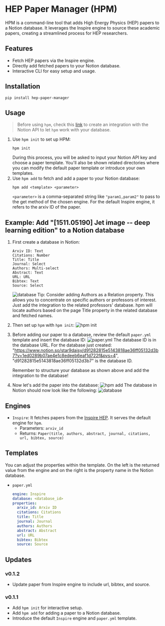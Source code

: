 # HEP Paper Manager (HPM)

HPM is a command-line tool that adds High Energy Physics (HEP) papers to a Notion database. It leverages the Inspire engine to source these academic papers, creating a streamlined process for HEP researchers.

## Features
- Fetch HEP papers via the Inspire engine.
- Directly add fetched papers to your Notion database.
- Interactive CLI for easy setup and usage.

## Installation
```
pip install hep-paper-manager
```

## Usage
> Before using `hpm`, check this [link](https://developers.notion.com/docs/create-a-notion-integration) to create an integration with the Notion API to let `hpm` work with your database.

1. Use `hpm init` to set up HPM:
   ```
   hpm init
   ```
   During this process, you will be asked to input your Notion API key and choose a paper template. You'll also be shown related directories where you can modify the default paper template or introduce your own templates.
2. Use `hpm add` to fetch and add a paper to your Notion database:
   ```
   hpm add <template> <parameter>
   ```
   `<parameter>` is a comma-separated string like `"param1,param2"` to pass to the get method of the chosen engine. For the default Inspire engine, it refers to the arxiv ID of the paper.

## Example: Add "[1511.05190] Jet image -- deep learning edition" to a Notion database
1. First create a database in Notion:
   ```
   Arxiv ID: Text
   Citations: Number
   Title: Title
   Journal: Select
   Authors: Multi-select
   Abstract: Text
   URL: URL
   Bibtex: Text
   Source: Select
   ```
   ![database](https://imgur.com/RjIKM7I.png)
   Tip: Consider adding Authors as a Relation property. This allows you to concentrate on specific authors or professors of interest. Just add the integration to the related professors' database. hpm will locate authors based on the page Title property in the related database and fetched names.

2. Then set up `hpm` with `hpm init`:
   ![hpm init](https://imgur.com/qm0uPH1.png)

3. Before adding our paper to a database, review the default `paper.yml` template and insert the database ID:
   ![paper.yml](https://imgur.com/zjzqYiT.png)
   The database ID is in the database URL. For the database just created: "https://www.notion.so/star9daisy/d91282815e5143818ae36ff05132d3b7?v=1ed0289b07ae4e1c8edeeb6eaf1d722f&pvs=4", "d91282815e5143818ae36ff05132d3b7" is the database ID.
   
   Remember to structure your database as shown above and add the integration to the database!

4. Now let's add the paper into the database:
  ![hpm add](https://imgur.com/twxP8cv.png)
   The database in Notion should now look like the following:
  ![database](https://imgur.com/DjJBOuG.png)

## Engines
- `Inspire`: It fetches papers from the [Inspire HEP](https://inspirehep.net/). It serves the default engine for `hpm`.
  - Parameters: `arxiv_id`
  - Returns: `Paper(title, authors, abstract, journal, citations, url, bibtex, source)`

## Templates
You can adjust the properties within the template. On the left is the returned value from the engine and on the right is the property name in the Notion database.
- `paper.yml`
  ```yaml
  engine: Inspire
  database: <database_id>
  properties:
    arxiv_id: Arxiv ID
    citations: Citations
    title: Title
    journal: Journal
    authors: Authors
    abstract: Abstract
    url: URL
    bibtex: Bibtex
    source: Source
  ```

## Updates
### v0.1.2
- Update paper from Inspire engine to include url, bibtex, and source. 
### v0.1.1
- Add `hpm init` for interactive setup.
- Add `hpm add` for adding a paper to a Notion database.
- Introduce the default `Inspire` engine and `paper.yml` template.